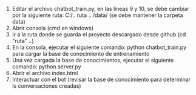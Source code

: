 1. Editar el archivo chatbot_train.py, en las lineas 9 y 10, se debe cambiar por la siguiente ruta:
C:/.. ruta .. /data/ (se debe mantener la carpeta data)
2. Abrir consola (cmd en windows)
3. ir a la ruta donde se guarda el proyecto descargado desde github (cd "ruta" ..)
4. En la consola, ejecutar el siguiente comando: python chatbot_train.py para cargar la base de conocimiento de entrenamiento
5. Una vez cargada la base de conocimientos, ejecutar el siguiente comando: python server.py
6. Abrir el archivo index.html
7. Interactuar con el bot (revisar la base de conocimiento para determinar ls conversaciones creadas)
